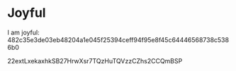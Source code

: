 # Joyful

I am joyful: 482c35e3de03eb48204a1e045f25394ceff94f95e8f45c64446568738c5386b0


22extLxekaxhkSB27HrwXsr7TQzHuTQVzzCZhs2CCQmBSP